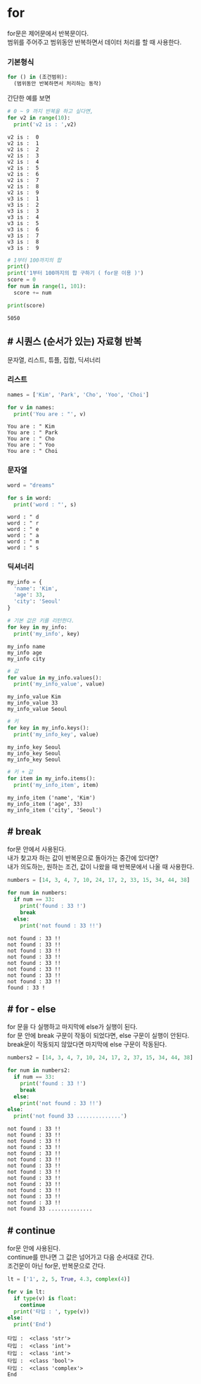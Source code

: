 # for
for문은 제어문에서 반복문이다.  
범위를 주어주고 범위동안 반복하면서 데이터 처리를 할 때 사용한다.

### **기본형식**
```py
for () in (조건범위):
  (범위동안 반복하면서 처리하는 동작)
```
간단한 예를 보면
```py
# 0 ~ 9 까지 반복을 하고 싶다면,
for v2 in range(10):
  print('v2 is : ',v2)
```
```
v2 is :  0
v2 is :  1
v2 is :  2
v2 is :  3
v2 is :  4
v2 is :  5
v2 is :  6
v2 is :  7
v2 is :  8
v2 is :  9
v3 is :  1
v3 is :  2
v3 is :  3
v3 is :  4
v3 is :  5
v3 is :  6
v3 is :  7
v3 is :  8
v3 is :  9
```

```py
# 1부터 100까지의 합
print()
print('1부터 100까지의 합 구하기 ( for문 이용 )')
score = 0
for num in range(1, 101):
  score += num  

print(score)
```
```
5050
```

## # 시퀀스 (순서가 있는) 자료형 반복
문자열, 리스트, 튜플, 집합, 딕셔너리

### **리스트**
```py
names = ['Kim', 'Park', 'Cho', 'Yoo', 'Choi']

for v in names:
  print('You are : "', v)
```
```
You are : " Kim
You are : " Park
You are : " Cho
You are : " Yoo
You are : " Choi
```

### **문자열**
```py
word = "dreams"

for s in word:
  print('word : "', s)
```
```
word : " d
word : " r
word : " e
word : " a
word : " m
word : " s
```

### **딕셔너리**
```py
my_info = {
  'name': 'Kim',
  'age': 33,
  'city': 'Seoul' 
}
```
```py
# 기본 값은 키를 리턴한다.
for key in my_info:
  print('my_info', key)
```
```
my_info name
my_info age
my_info city
```
```py
# 값
for value in my_info.values():
  print('my_info_value', value)
```
```
my_info_value Kim
my_info_value 33
my_info_value Seoul
```
```py
# 키
for key in my_info.keys():
  print('my_info_key', value)
```
```
my_info_key Seoul
my_info_key Seoul
my_info_key Seoul
```

```py
# 키 + 값
for item in my_info.items():
  print('my_info_item', item) 
```
```
my_info_item ('name', 'Kim')
my_info_item ('age', 33)
my_info_item ('city', 'Seoul')
```

## # break
for문 안에서 사용된다.  
내가 찾고자 하는 값이 반복문으로 돌아가는 중간에 있다면?   
내가 의도하는, 원하는 조건, 값이 나왔을 때 반복문에서 나올 때 사용한다.

```py
numbers = [14, 3, 4, 7, 10, 24, 17, 2, 33, 15, 34, 44, 38]

for num in numbers:
  if num == 33:
    print('found : 33 !')
    break
  else:
    print('not found : 33 !!')
```
```
not found : 33 !!
not found : 33 !!
not found : 33 !!
not found : 33 !!
not found : 33 !!
not found : 33 !!
not found : 33 !!
not found : 33 !!
found : 33 !
```

## # for - else
for 문을 다 실행하고 마지막에 else가 실행이 된다.  
for 문 안에 break 구문이 작동이 되었다면, else 구문이 실행이 안된다.  
break문이 작동되지 않았다면 마지막에 else 구문이 작동된다.

```py
numbers2 = [14, 3, 4, 7, 10, 24, 17, 2, 37, 15, 34, 44, 38]

for num in numbers2:
  if num == 33:
    print('found : 33 !')
    break
  else:
    print('not found : 33 !!')
else:
  print('not found 33 ..............')
```
```
not found : 33 !!
not found : 33 !!
not found : 33 !!
not found : 33 !!
not found : 33 !!
not found : 33 !!
not found : 33 !!
not found : 33 !!
not found : 33 !!
not found : 33 !!
not found : 33 !!
not found : 33 !!
not found : 33 !!
not found 33 ..............
```

## # continue
for문 안에 사용된다.  
continue를 만나면 그 값은 넘어가고 다음 순서대로 간다.  
조건문이 아닌 for문, 반복문으로 간다.

```py
lt = ['1', 2, 5, True, 4.3, complex(4)]

for v in lt:
  if type(v) is float:
    continue
  print('타입 : ', type(v))
else:
  print('End')
```
```
타입 :  <class 'str'>
타입 :  <class 'int'>
타입 :  <class 'int'>
타입 :  <class 'bool'>
타입 :  <class 'complex'>
End
```